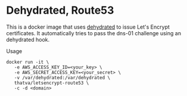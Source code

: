 # Dehydrated, Route53 
This is a docker image that uses [dehydrated](https://github.com/lukas2511/dehydrated) to issue Let's Encrypt certificates.
It automatically tries to pass the dns-01 challenge using an dehydrated hook.

Usage
```
docker run -it \
   -e AWS_ACCESS_KEY_ID=<your_key> \
   -e AWS_SECRET_ACCESS_KEY=<your_secret> \
   -v /var/dehydrated:/var/dehydrated \
   thatva/letsencrypt-route53 \
   -c -d <domain>
```
